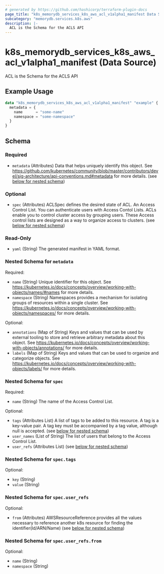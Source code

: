 ```yaml
---
# generated by https://github.com/hashicorp/terraform-plugin-docs
page_title: "k8s_memorydb_services_k8s_aws_acl_v1alpha1_manifest Data Source - terraform-provider-k8s"
subcategory: "memorydb.services.k8s.aws"
description: |-
  ACL is the Schema for the ACLS API
---
```


# k8s_memorydb_services_k8s_aws_acl_v1alpha1_manifest (Data Source)

ACL is the Schema for the ACLS API

## Example Usage

```terraform
data "k8s_memorydb_services_k8s_aws_acl_v1alpha1_manifest" "example" {
  metadata = {
    name      = "some-name"
    namespace = "some-namespace"
  }
}
```

<!-- schema generated by tfplugindocs -->
## Schema

### Required

- `metadata` (Attributes) Data that helps uniquely identify this object. See https://github.com/kubernetes/community/blob/master/contributors/devel/sig-architecture/api-conventions.md#metadata for more details. (see [below for nested schema](#nestedatt--metadata))

### Optional

- `spec` (Attributes) ACLSpec defines the desired state of ACL. An Access Control List. You can authenticate users with Access Contol Lists. ACLs enable you to control cluster access by grouping users. These Access control lists are designed as a way to organize access to clusters. (see [below for nested schema](#nestedatt--spec))

### Read-Only

- `yaml` (String) The generated manifest in YAML format.

<a id="nestedatt--metadata"></a>
### Nested Schema for `metadata`

Required:

- `name` (String) Unique identifier for this object. See https://kubernetes.io/docs/concepts/overview/working-with-objects/names/#names for more details.
- `namespace` (String) Namespaces provides a mechanism for isolating groups of resources within a single cluster. See https://kubernetes.io/docs/concepts/overview/working-with-objects/namespaces/ for more details.

Optional:

- `annotations` (Map of String) Keys and values that can be used by external tooling to store and retrieve arbitrary metadata about this object. See https://kubernetes.io/docs/concepts/overview/working-with-objects/annotations/ for more details.
- `labels` (Map of String) Keys and values that can be used to organize and categorize objects. See https://kubernetes.io/docs/concepts/overview/working-with-objects/labels/ for more details.


<a id="nestedatt--spec"></a>
### Nested Schema for `spec`

Required:

- `name` (String) The name of the Access Control List.

Optional:

- `tags` (Attributes List) A list of tags to be added to this resource. A tag is a key-value pair. A tag key must be accompanied by a tag value, although null is accepted. (see [below for nested schema](#nestedatt--spec--tags))
- `user_names` (List of String) The list of users that belong to the Access Control List.
- `user_refs` (Attributes List) (see [below for nested schema](#nestedatt--spec--user_refs))

<a id="nestedatt--spec--tags"></a>
### Nested Schema for `spec.tags`

Optional:

- `key` (String)
- `value` (String)


<a id="nestedatt--spec--user_refs"></a>
### Nested Schema for `spec.user_refs`

Optional:

- `from` (Attributes) AWSResourceReference provides all the values necessary to reference another k8s resource for finding the identifier(Id/ARN/Name) (see [below for nested schema](#nestedatt--spec--user_refs--from))

<a id="nestedatt--spec--user_refs--from"></a>
### Nested Schema for `spec.user_refs.from`

Optional:

- `name` (String)
- `namespace` (String)
